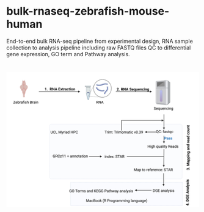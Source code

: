 # bulk-rnaseq-zebrafish-mouse-human
End-to-end bulk RNA-seq pipeline from experimental design, RNA sample collection to analysis pipeline including raw FASTQ files QC to differential gene expression, GO term and Pathway analysis.

# ![Workflow](https://github.com/GeorgeKagugube/bulk-rnaseq-zebrafish-mouse-human/blob/main/images/RNA%20ANALYSIS%20WORKFLOW.jpeg)

